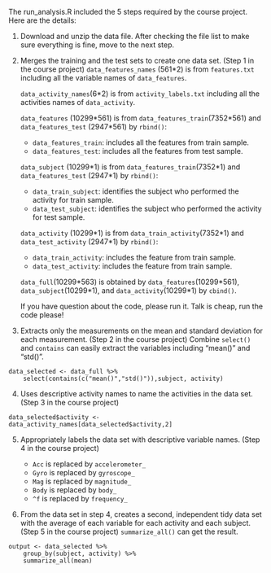The run_analysis.R included the 5 steps required by the course project.
Here are the details:

1.  Download and unzip the data file. After checking the file list to
    make sure everything is fine, move to the next step.

2.  Merges the training and the test sets to create one data set. (Step
    1 in the course project) `data_features_names` (561\*2) is from
    `features.txt` including all the variable names of `data_features`.

    `data_activity_names`(6\*2) is from `activity_labels.txt` including all
    the activities names of `data_activity`.

    `data_features` (10299\*561) is from `data_features_train`(7352\*561)
    and `data_features_test` (2947\*561) by `rbind()`:

    -   `data_features_train`: includes all the features from train sample.
    -   `data_features_test`: includes all the features from test sample.

    `data_subject` (10299\*1) is from `data_features_train`(7352\*1) and
    `data_features_test` (2947\*1) by `rbind()`:

    -   `data_train_subject`: identifies the subject who performed the
        activity for train sample.
    -   `data_test_subject`: identifies the subject who performed the
        activity for test sample.

    `data_activity` (10299\*1) is from `data_train_activity`(7352\*1) and
    `data_test_activity` (2947\*1) by `rbind()`:

    -   `data_train_activity`: includes the feature from train sample.
    -   `data_test_activity`: includes the feature from train sample.

    `data_full`(10299\*563) is obtained by `data_features`(10299\*561),
    `data_subject`(10299\*1), and `data_activity`(10299\*1) by `cbind()`.

    If you have question about the code, please run it. Talk is cheap, run
    the code please!

3.  Extracts only the measurements on the mean and standard deviation
    for each measurement. (Step 2 in the course project) Combine
    `select()` and `contains` can easily extract the variables including
    “mean()” and “std()”.

<!-- -->

    data_selected <- data_full %>% 
        select(contains(c("mean()","std()")),subject, activity)

4.  Uses descriptive activity names to name the activities in the data
    set. (Step 3 in the course project)

<!-- -->

    data_selected$activity <- data_activity_names[data_selected$activity,2] 

5.  Appropriately labels the data set with descriptive variable names.
    (Step 4 in the course project)

    -   `Acc` is replaced by `accelerometer_`
    -   `Gyro` is replaced by `gyroscope_`
    -   `Mag` is replaced by `magnitude_`
    -   `Body` is replaced by `body_`
    -   `^f` is replaced by `frequency_`

6.  From the data set in step 4, creates a second, independent tidy data
    set with the average of each variable for each activity and each
    subject. (Step 5 in the course project) `summarize_all()` can get
    the result.

<!-- -->

    output <- data_selected %>% 
        group_by(subject, activity) %>% 
        summarize_all(mean)
